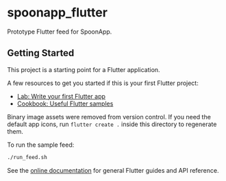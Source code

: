 # spoonapp_flutter

Prototype Flutter feed for SpoonApp.

## Getting Started

This project is a starting point for a Flutter application.

A few resources to get you started if this is your first Flutter project:

- [Lab: Write your first Flutter app](https://docs.flutter.dev/get-started/codelab)
- [Cookbook: Useful Flutter samples](https://docs.flutter.dev/cookbook)

Binary image assets were removed from version control. If you need the default
app icons, run `flutter create .` inside this directory to regenerate them.

To run the sample feed:

```bash
./run_feed.sh
```

See the [online documentation](https://docs.flutter.dev/) for general Flutter
guides and API reference.
